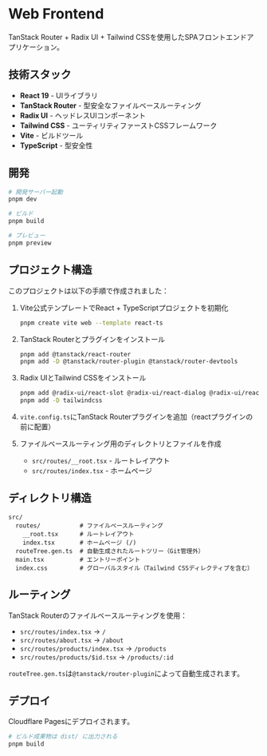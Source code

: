 # Web Frontend

TanStack Router + Radix UI + Tailwind CSSを使用したSPAフロントエンドアプリケーション。

## 技術スタック

- **React 19** - UIライブラリ
- **TanStack Router** - 型安全なファイルベースルーティング
- **Radix UI** - ヘッドレスUIコンポーネント
- **Tailwind CSS** - ユーティリティファーストCSSフレームワーク
- **Vite** - ビルドツール
- **TypeScript** - 型安全性

## 開発

```bash
# 開発サーバー起動
pnpm dev

# ビルド
pnpm build

# プレビュー
pnpm preview
```

## プロジェクト構造

このプロジェクトは以下の手順で作成されました：

1. Vite公式テンプレートでReact + TypeScriptプロジェクトを初期化

   ```bash
   pnpm create vite web --template react-ts
   ```

2. TanStack Routerとプラグインをインストール

   ```bash
   pnpm add @tanstack/react-router
   pnpm add -D @tanstack/router-plugin @tanstack/router-devtools
   ```

3. Radix UIとTailwind CSSをインストール

   ```bash
   pnpm add @radix-ui/react-slot @radix-ui/react-dialog @radix-ui/react-dropdown-menu @radix-ui/react-label @radix-ui/react-separator
   pnpm add -D tailwindcss
   ```

4. `vite.config.ts`にTanStack Routerプラグインを追加（reactプラグインの前に配置）

5. ファイルベースルーティング用のディレクトリとファイルを作成
   - `src/routes/__root.tsx` - ルートレイアウト
   - `src/routes/index.tsx` - ホームページ

## ディレクトリ構造

```
src/
  routes/           # ファイルベースルーティング
    __root.tsx      # ルートレイアウト
    index.tsx       # ホームページ (/)
  routeTree.gen.ts  # 自動生成されたルートツリー（Git管理外）
  main.tsx          # エントリーポイント
  index.css         # グローバルスタイル（Tailwind CSSディレクティブを含む）
```

## ルーティング

TanStack Routerのファイルベースルーティングを使用：

- `src/routes/index.tsx` → `/`
- `src/routes/about.tsx` → `/about`
- `src/routes/products/index.tsx` → `/products`
- `src/routes/products/$id.tsx` → `/products/:id`

`routeTree.gen.ts`は`@tanstack/router-plugin`によって自動生成されます。

## デプロイ

Cloudflare Pagesにデプロイされます。

```bash
# ビルド成果物は dist/ に出力される
pnpm build
```
